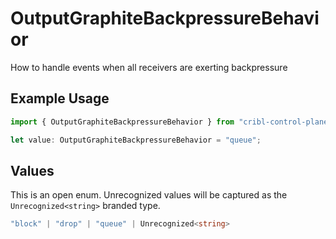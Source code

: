 # OutputGraphiteBackpressureBehavior

How to handle events when all receivers are exerting backpressure

## Example Usage

```typescript
import { OutputGraphiteBackpressureBehavior } from "cribl-control-plane/models";

let value: OutputGraphiteBackpressureBehavior = "queue";
```

## Values

This is an open enum. Unrecognized values will be captured as the `Unrecognized<string>` branded type.

```typescript
"block" | "drop" | "queue" | Unrecognized<string>
```